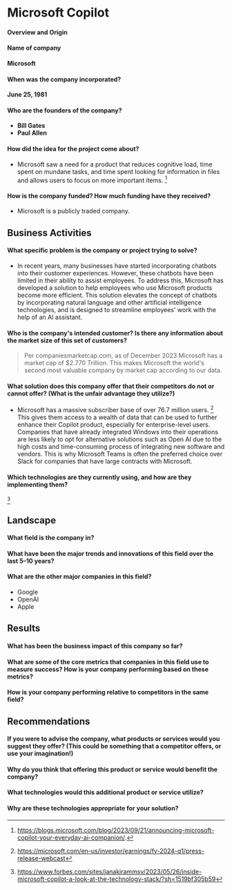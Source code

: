 # Microsoft Copilot

#### Overview and Origin

#### Name of company
  **Microsoft** 

#### When was the company incorporated?
  **June 25, 1981**

#### Who are the founders of the company?
   -  **Bill Gates** 
   -  **Paul Allen**

#### How did the idea for the project come about?
 - Microsoft saw a need for a product that reduces cognitive load, time spent on 
mundane tasks, and time spent looking for information in files and allows users
to focus on more important items. [^1]
 [^1]: https://blogs.microsoft.com/blog/2023/09/21/announcing-microsoft-copilot-your-everyday-ai-companion/. 


#### How is the company funded? How much funding have they received?
  - Microsoft is a publicly traded company.

## Business Activities

#### What specific problem is the company or project trying to solve?
  - In recent years, many businesses have started incorporating chatbots into their 
customer experiences. However, these chatbots have been limited in their ability 
to assist employees. To address this, Microsoft has developed a solution to help 
employees who use Microsoft products become more efficient. This solution 
elevates the concept of chatbots by incorporating natural language and other 
artificial intelligence technologies, and is designed to streamline employees' 
work with the help of an AI assistant.

#### Who is the company's intended customer? Is there any information about the market size of this set of customers?
> Per companiesmarketcap.com, as of December 2023 Microsoft has a market cap of $2.770 Trillion. 
This makes Microsoft the world's second most valuable company by market
cap according to our data.

#### What solution does this company offer that their competitors do not or cannot offer? (What is the unfair advantage they utilize?)
  - Microsoft has a massive subscriber base of over 76.7 million users. [^2]  This 
gives them access to a wealth of data that can be used to further enhance their 
Copilot product, especially for enterprise-level users. Companies that have 
already integrated Windows into their operations are less likely to opt for 
alternative solutions such as Open AI due to the high costs and time-consuming 
process of integrating new software and vendors. This is why Microsoft Teams is 
often the preferred choice over Slack for companies that have large contracts 
with Microsoft.
 [^2]: https://microsoft.com/en-us/investor/earnings/fy-2024-q1/press-release-webcast


#### Which technologies are they currently using, and how are they implementing them? 
[^3]
[^3]: https://www.forbes.com/sites/janakirammsv/2023/05/26/inside-microsoft-copilot-a-look-at-the-technology-stack/?sh=1519bf305b59

## Landscape

#### What field is the company in?

#### What have been the major trends and innovations of this field over the last 5&ndash;10 years?

#### What are the other major companies in this field?
  - Google
  - OpenAI
  - Apple

## Results

#### What has been the business impact of this company so far?

#### What are some of the core metrics that companies in this field use to measure success? How is your company performing based on these metrics?

#### How is your company performing relative to competitors in the same field?

## Recommendations

#### If you were to advise the company, what products or services would you suggest they offer? (This could be something that a competitor offers, or use your imagination!)

#### Why do you think that offering this product or service would benefit the company?

#### What technologies would this additional product or service utilize?

#### Why are these technologies appropriate for your solution?
